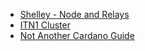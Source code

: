 * [Shelley - Node and Relays](ShelleyMainnetPool.md)
* [ITN1 Cluster](ITN1_CLUSTER.md)
* [Not Another Cardano Guide](NACG.md)
